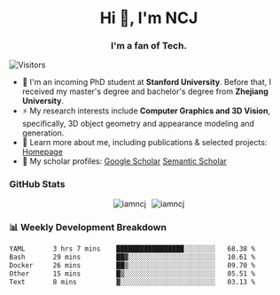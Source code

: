 <h1 align="center">Hi 👋, I'm NCJ</h1>
<h3 align="center">I'm a fan of Tech.</h3>

![Visitors](https://visitor-badge.laobi.icu/badge?page_id=iamNCJ)

- 🌱 I'm an incoming PhD student at **Stanford University**. Before that, I received my master's degree and bachelor's degree from **Zhejiang University**.
- ⚡ My research interests include **Computer Graphics and 3D Vision**, specifically, 3D object geometry and appearance modeling and generation.
- 🚀 Learn more about me, including publications & selected projects: [Homepage](https://www.chong-zeng.com)
- 📖 My scholar profiles: [Google Scholar](https://scholar.google.com/citations?user=4dID7zIAAAAJ) [Semantic Scholar](https://www.semanticscholar.org/author/Chong-Zeng/2223946708)

</p>

<h3 align="left">GitHub Stats</h3>

<div style="display: flex; gap: 10px; justify-content: center; align-items: center;">
  <img src="https://github-readme-stats.vercel.app/api?username=iamncj&show_icons=true&locale=en" alt="iamncj" />
  <img src="https://github-readme-streak-stats-omega-eight.vercel.app/?user=iamncj&card_width=467" alt="iamncj" />
</div>

<h3 align="left">📊 Weekly Development Breakdown</h3>

<!--START_SECTION:waka-->

```txt
YAML       3 hrs 7 mins    █████████████████░░░░░░░░   68.38 %
Bash       29 mins         ██▓░░░░░░░░░░░░░░░░░░░░░░   10.61 %
Docker     26 mins         ██▒░░░░░░░░░░░░░░░░░░░░░░   09.70 %
Other      15 mins         █▒░░░░░░░░░░░░░░░░░░░░░░░   05.51 %
Text       8 mins          ▓░░░░░░░░░░░░░░░░░░░░░░░░   03.13 %
```

<!--END_SECTION:waka-->
